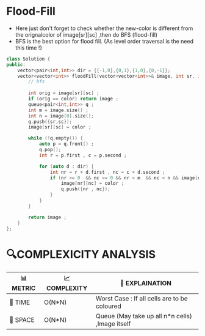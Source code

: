 # Flood-Fill 

- Here just don't forget to check whether the new-color is different from the orignalcolor of image[sr][sc] ,then do BFS (flood-fill)
- BFS is the best option for flood fill. {As level order traversal is the need this time !}

```cpp
class Solution {
public:
    vector<pair<int,int>> dir = {{-1,0},{0,1},{1,0},{0,-1}};
    vector<vector<int>> floodFill(vector<vector<int>>& image, int sr, int sc, int color) {
        // bfs 
        
        int orig = image[sr][sc] ;
        if (orig == color) return image ;
        queue<pair<int,int>> q ;
        int m = image.size() ;
        int n = image[0].size();
        q.push({sr,sc}); 
        image[sr][sc] = color ;

        while (!q.empty()) {
            auto p = q.front() ; 
            q.pop();
            int r = p.first , c = p.second ;

            for (auto d : dir) {
                int nr = r + d.first , nc = c + d.second ;
                if (nr >= 0  && nc >= 0 && nr < m  && nc < n && image[nr][nc] == orig ) {
                    image[nr][nc] = color ;
                    q.push({nr , nc});
                }
            }
        }

        return image ;
    }
};
```

# 🔍COMPLEXICITY ANALYSIS

| 📊 METRIC  | 📈 COMPLEXITY	  |  🧩 EXPLAINATION |
|-----------|-------------|------------|
| 🧭 TIME  |    O(N*N)     | Worst Case : If all cells are to be coloured |
| 🧠 SPACE |     O(N*N)       |  Queue (May take up all n*n cells) ,Image itself    |
